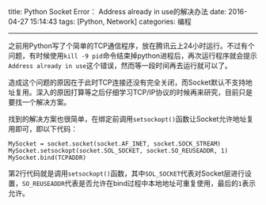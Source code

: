 title: Python Socket Error： Address already in use的解决办法
date: 2016-04-27 15:14:43
tags: [Python, Network]
categories: 编程

---

之前用Python写了个简单的TCP通信程序，放在腾讯云上24小时运行。不过有个问题，有时候使用`kill -9 pid`命令结束掉python进程后，再次运行程序就会提示`Address already in use`这个错误，然而等一段时间再去运行就可以了。

造成这个问题的原因在于此时TCP连接还没有完全关闭，而Socket默认不支持地址复用。深入的原因打算等之后仔细学习TCP/IP协议的时候再来研究，目前只是要找一个解决方案。

<!--more-->

找到的解决方案也很简单，在绑定前调用`setsockopt()`函数让Socket允许地址复用即可，即以下代码：

```
MySocket = socket.socket(socket.AF_INET, socket.SOCK_STREAM)
MySocket.setsockopt(socket.SOL_SOCKET, socket.SO_REUSEADDR, 1)
MySocket.bind(TCPADDR)
```

第2行代码就是调用`setsockopt()`函数，其中`SOL_SOCKET`代表对Socket层进行设置，`SO_REUSEADDR`代表是否允许在bind过程中本地地址可重复使用，最后的`1`表示允许。
